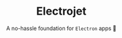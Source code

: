 <h1 align="center">Electrojet</h1>

<div align="center">
  A no-hassle foundation for <code>Electron</code> apps 🚀
</div>

<br />
